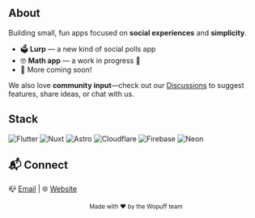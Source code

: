 ## About
Building small, fun apps focused on **social experiences** and **simplicity**.  

- 🗳️ **Lurp** — a new kind of social polls app
- 🤓 **Math app** — a work in progress 👀
- 💬 More coming soon!  

We also love **community input**—check out our [Discussions](https://github.com/orgs/wopuff/discussions) to suggest features, share ideas, or chat with us.

## Stack
![Flutter](https://img.shields.io/badge/Flutter-02569B?logo=flutter&logoColor=white)
![Nuxt](https://img.shields.io/badge/Nuxt-00DC82?logo=nuxt.js&logoColor=white)
![Astro](https://img.shields.io/badge/Astro-FF5A5F?logo=astro&logoColor=white)
![Cloudflare](https://img.shields.io/badge/Cloudflare-F38020?logo=cloudflare&logoColor=white)
![Firebase](https://img.shields.io/badge/Firebase-FFCA28?logo=firebase&logoColor=black)
![Neon](https://img.shields.io/badge/Neon-0093DD?logo=postgresql&logoColor=white)

## 📬 Connect
📪 [Email](mailto:hi@wopuff.com) | 🌐 [Website](https://wopuff.com)

<div align="center">
  <sub>Made with ❤️ by the Wopuff team</sub>
</div>
